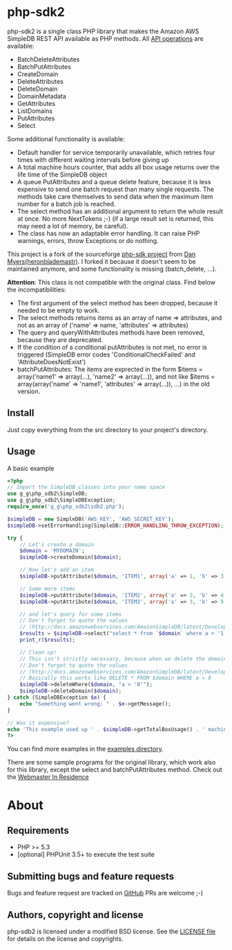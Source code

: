 php-sdk2
========

php-sdk2 is a single class PHP library that makes the Amazon AWS SimpleDB REST API available
as PHP methods. All 
[API operations](http://docs.amazonwebservices.com/AmazonSimpleDB/latest/DeveloperGuide/SDB_API_Operations.html)
are available:

*    BatchDeleteAttributes
*    BatchPutAttributes
*    CreateDomain
*    DeleteAttributes
*    DeleteDomain
*    DomainMetadata
*    GetAttributes
*    ListDomains
*    PutAttributes
*    Select

Some additional functionality is available:

*    Default handler for service temporarily unavailable, which retries four times with different waiting intervals
     before giving up
*    A total machine hours counter, that adds all box usage returns over the life time of the SimpleDB object
*    A queue PutAttributes and a queue delete feature, because it is less expensive to send one batch request than many single 
     requests. The methods take care themselves to send data when the maximum item number for a batch job is reached.
*    The select method has an additional argument to return the whole result at once. No more NextTokens ;-) (if a large 
     result set is returned, this may need a lot of memory, be careful). 
*    The class has now an adaptable error handling. It can raise PHP warnings, errors, throw Exceptions or do nothing.



This project is a fork of the sourceforge [php-sdk project](https://sourceforge.net/projects/php-sdb/) 
from [Dan Myers(heronblademastr)](https://sourceforge.net/users/heronblademastr).
I forked it because it doesn't seem to be maintained anymore, and some functionality is missing 
(batch_delete, ...).





**Attention**: This class is not compatible with the original class. Find below the incompatibilities:

*    The first argument of the select method has been dropped, because it needed to be empty to work.
*    The select methods returns items as an array of name => attributes, and not as an array of 
     ('name' => name, 'attributes' => attributes)
*    The query and queryWithAttributes methods have been removed, because they are deprecated.
*    If the condition of a conditional putAttributes is not met, no error is triggered 
     (SimpleDB error codes 'ConditionalCheckFailed' and 'AttributeDoesNotExist')
*    batchPutAttributes: The items are exprected in the form $items = array('name1' => array(...), 'name2' => array(...)),
     and not like $items = array(array('name' => 'name1', 'attributes' => array(...)), ...) in the old version.

Install
-------

Just copy everything from the src directory to your project's directory.

Usage
-----

A basic example

```php
<?php
// Import the SimpleDB classes into your name space
use g_g\php_sdb2\SimpleDB;
use g_g\php_sdb2\SimpleDBException;
require_once('g_g\php_sdb2\sdb2.php');

$simpleDB = new SimpleDB('AWS_KEY', 'AWS_SECRET_KEY');
$simpleDB->setErrorHandling(SimpleDB::ERROR_HANDLING_THROW_EXCEPTION);

try {
    // Let's create a domain
    $domain = 'MYDOMAIN';
    $simpleDB->createDomain($domain);

    // Now let's add an item
    $simpleDB->putAttribute($domain, 'ITEM1', array('a' => 1, 'b' => 3, 'c' => 17));

    // Some more items
    $simpleDB->putAttribute($domain, 'ITEM2', array('a' => 2, 'b' => 4, 'c' => 16));
    $simpleDB->putAttribute($domain, 'ITEM3', array('a' => 3, 'b' => 5, 'c' => 15));

    // and let's query for some items
    // Don't forget to quote the values 
    // (http://docs.amazonwebservices.com/AmazonSimpleDB/latest/DeveloperGuide/QuotingRulesSelect.html)
    $results = $simpleDB->select("select * from `$domain` where a > '1'");
    print_r($results);

    // Clean up!
    // This isn't strictly necessary, because when we delete the domain, all data is lost anyway
    // Don't forget to quote the values 
    // (http://docs.amazonwebservices.com/AmazonSimpleDB/latest/DeveloperGuide/QuotingRulesSelect.html)
    // Basically this works like DELETE * FROM $domain WHERE a > 0
    $simpleDB->deleteWhere($domain, "a > '0'");
    $simpleDB->deleteDomain($domain);
} catch (SimpleDBException $e) {
    echo "Something went wrong: " . $e->getMessage();
}

// Was it expensive?
echo 'This example used up ' . $simpleDB->getTotalBoxUsage() . ' machine hours.';
?>
```

You can find more examples in the [examples directory](https://github.com/g-g/php-sdb2/blob/master/examples).

There are some sample programs for the original library, which work also for this library, except the select and
batchPutAttributes method. Check out the [Webmaster In Residence](http://webmasterinresidence.ca/webmasterinresidence/?p=464)

About
=====

Requirements
------------

- PHP >= 5.3
- [optional] PHPUnit 3.5+ to execute the test suite

Submitting bugs and feature requests
------------------------------------

Bugs and feature request are tracked on [GitHub](https://github.com/g-g/php-sdb2/issues)
PRs are welcome ;-)

Authors, copyright and license
------------------------------

php-sdb2 is licensed under a modified BSD license.
See the [LICENSE file](https://github.com/g-g/php-sdb2/blob/master/LICENSE) for details on the license and copyrights.

